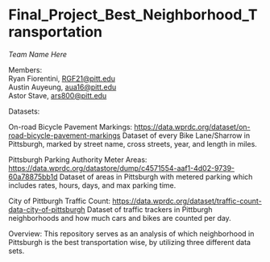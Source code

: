 # Final_Project_Best_Neighborhood_Transportation

*Team Name Here*

Members:<br>
Ryan Fiorentini, RGF21@pitt.edu<br>
Austin Auyeung, aua16@pitt.edu<br>
Astor Stave, ars800@pitt.edu


Datasets:

On-road Bicycle Pavement Markings: https://data.wprdc.org/dataset/on-road-bicycle-pavement-markings 
Dataset of every Bike Lane/Sharrow in Pittsburgh, marked by street name, cross streets, year, and length in miles. 

Pittsburgh Parking Authority Meter Areas: https://data.wprdc.org/datastore/dump/c4571554-aaf1-4d02-9739-60a78875bb1d
Dataset of areas in Pittsburgh with metered parking which includes rates, hours, days, and max parking time.

City of Pittburgh Traffic Count: https://data.wprdc.org/dataset/traffic-count-data-city-of-pittsburgh
Dataset of traffic trackers in Pittburgh neighborhoods and how much cars and bikes are counted per day.

Overview:
This repository serves as an analysis of which neighborhood in Pittsburgh is the best transportation wise, by utilizing three different data sets. 

